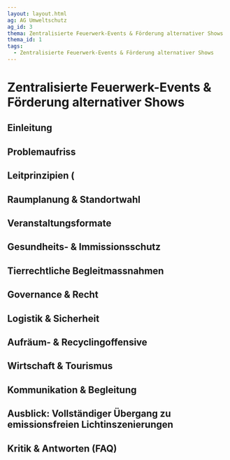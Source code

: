 ```yaml
---
layout: layout.html
ag: AG Umweltschutz
ag_id: 3
thema: Zentralisierte Feuerwerk-Events & Förderung alternativer Shows
thema_id: 1
tags:
  - Zentralisierte Feuerwerk-Events & Förderung alternativer Shows
---
```

# Zentralisierte Feuerwerk-Events & Förderung alternativer Shows

## Einleitung


## Problemaufriss


## Leitprinzipien (


## Raumplanung & Standortwahl


## Veranstaltungsformate


## Gesundheits- & Immissionsschutz


## Tierrechtliche Begleitmassnahmen


## Governance & Recht


## Logistik & Sicherheit


## Aufräum- & Recyclingoffensive


## Wirtschaft & Tourismus


## Kommunikation & Begleitung


## Ausblick: Vollständiger Übergang zu emissionsfreien Lichtinszenierungen


## Kritik & Antworten (FAQ)

